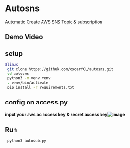 # Autosns
Automatic Create AWS SNS Topic &amp; subscription
## Demo Video

## setup
```bash
$linux
 git clone https://github.com/oscarYCL/autosms.git
 cd autosms
 python3 -m venv venv
 . venv/bin/activate
 pip install -r requirements.txt
```
## config on access.py
#### input your aws ac access key & secret access key![image](https://user-images.githubusercontent.com/61004532/117772790-227fa400-b26a-11eb-96e2-0b35087bf8a7.png)


## Run
```bash
 python3 autosub.py
```
